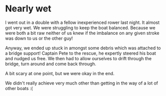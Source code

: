 # Nearly wet

I went out in a double with a fellow inexperienced rower last night. It almost got very wet. We were struggling to keep the boat balanced. Because we were both a bit raw neither of us knew if the imbalance on any given stroke was down to us or the other guy!

Anyway, we ended up stuck in amongst some debris which was attached to a bridge support! Captain Pete to the rescue, he expertly steered his boat and nudged us free. We then had to allow ourselves to drift through the bridge, turn around and come back through.

A bit scary at one point, but we were okay in the end.

We didn't really achieve very much other than getting in the way of a lot of other boats :(